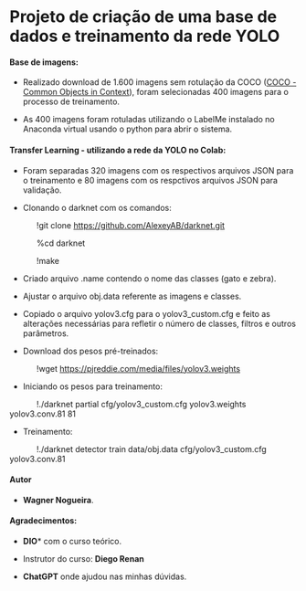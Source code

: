 # Projeto de criação de uma base de dados e treinamento da rede YOLO

#### Base de imagens:

- Realizado download de 1.600 imagens sem rotulação da COCO ([COCO - Common Objects in Context](https://cocodataset.org/#home)), foram selecionadas 400 imagens para o processo de treinamento.

- As 400 imagens foram rotuladas utilizando o LabelMe instalado no Anaconda virtual usando o python para abrir o sistema.

#### Transfer Learning - utilizando a rede da YOLO no Colab:

- Foram separadas 320 imagens com os respectivos arquivos JSON para o treinamento e 80 imagens com os respctivos arquivos JSON para validação.

- Clonando o darknet com os comandos: 

            !git clone https://github.com/AlexeyAB/darknet.git

            %cd darknet

            !make

- Criado arquivo .name contendo o nome das classes (gato e zebra).

- Ajustar o arquivo obj.data referente as imagens e classes.

- Copiado o arquivo yolov3.cfg para o yolov3_custom.cfg e feito as alterações necessárias para refletir o número de classes, filtros e outros parâmetros.

- Download dos pesos pré-treinados:

            !wget https://pjreddie.com/media/files/yolov3.weights

- Iniciando os pesos para treinamento:

            !./darknet partial cfg/yolov3_custom.cfg yolov3.weights yolov3.conv.81 81

- Treinamento:

            !./darknet detector train data/obj.data cfg/yolov3_custom.cfg yolov3.conv.81

#### Autor

- **Wagner Nogueira**.

#### Agradecimentos:

- **DIO*** com o curso teórico.

- Instrutor do curso: **Diego Renan**

- **ChatGPT**  onde ajudou nas minhas dúvidas.




